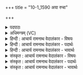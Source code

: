 +++
title = "10-1_1590 अया रुचा"

+++
<details><summary>पदपाठः</summary>

अ꣣या꣢। रु꣣चा꣢। ह꣡रि꣢꣯ण्या। पु꣣नानः꣢। वि꣡श्वा꣢꣯। द्वे꣡षा꣢꣯ꣳसि। त꣣रति। सयु꣡ग्व꣢भिः। स꣣। यु꣡ग्व꣢꣯भिः। सू꣡रः꣢꣯। न। स꣣यु꣡ग्व꣢भिः। स꣣। यु꣡ग्व꣢꣯भिः। धा꣡रा꣢꣯। पृ꣣ष्ठ꣡स्य꣢। रो꣣चते। पुनानः꣢। अ꣣रुषः꣢। ह꣡रिः꣢꣯। वि꣡श्वा꣢꣯। यत्। रू꣣पा꣢। प꣣रि꣡यासि꣢। प꣣रि। या꣡सि꣢꣯। ऋ꣡क्व꣢꣯भिः। स꣣प्ता꣡स्ये꣢भिः। स꣣प्त꣢। आ꣣स्येभिः। ऋ꣡क्व꣢꣯भिः। १५९०।
</details>

<details><summary>अधिमन्त्रम् (VC)</summary>

- पवमानः सोमः
- अनानतः पारुच्छेपिः
- अत्यष्टिः
- गान्धारः
</details>

<details><summary>हिन्दी : आचार्य रामनाथ वेदालंकार - विषयः</summary>

ऋचा की व्याख्या पूर्वार्चिक में ४६३ क्रमाङ्क पर जीवात्मा के विषय में की जा चुकी है। यहाँ परमात्मा का विषय वर्णित करते हैं।
</details>

<details><summary>हिन्दी : आचार्य रामनाथ वेदालंकार - पदार्थः</summary>

पदार्थान्वय -  यह सोम नामक परमेश्वर (अया) इस (हरिण्या) कष्टों को हरनेवाली (रुचा) कान्ति से (पुनानः) पवित्रता देता हुआ (सयुग्वभिः) सहयोगी मन, बुद्धि आदियों द्वारा उपासक के (विश्वा द्वेषांसि) सब दोषों को (तरति) दूर कर देता है। कैसे ? (सूरः न) सूर्य जैसे (सयुग्वभिः) सहयोगी किरणों द्वारा (विश्वा द्वेषांसि) सब अन्धकारों को (तरति) दूर करता है। (पृष्ठस्य) आनन्द सींचनेवाले परमेश्वर की (धारा) पवित्रता की रस-धार (रोचते) मन को भाती है। हे परमेश्वर ! (अरुषः) तेजस्वी, (हरिः) दुःखहर्ता आप, उस धारा से (पुनानः) पवित्र करते हो, (यत्) जब (ऋक्वभिः) वेदपाठियों से तथा (सप्तास्यैः ऋक्वभिः) गायत्र्यादि सात छन्दोंवाले वेदमन्त्रों से गाये जाते हुए आप (विश्वा रूपा) विभिन्न रूपों को (परि यासि) प्राप्त करते हो, अर्थात् विभिन्न रूपों में वर्णित किये जाते हो ॥१॥ यहाँ उपमालङ्कार और यमक है ॥१॥
</details>

<details><summary>हिन्दी : आचार्य रामनाथ वेदालंकार - भावार्थः</summary>

भावार्थ -  जैसे सूर्य अन्धकारों को दूर करता है,वैसे ही जगदीश्वर पुरुषार्थी उपासकों के दुःख,दुर्व्यसन आदि को दूर करता है ॥१॥
</details>

<details><summary>संस्कृत : आचार्य रामनाथ वेदालंकार - विषयः</summary>

तत्र प्रथमा ऋक् पूर्वार्चिके ४६३ क्रमाङ्के जीवात्मविषये व्याख्याता। अत्र परमात्मविषयो वर्ण्यते।
</details>

<details><summary>संस्कृत : आचार्य रामनाथ वेदालंकार - पदार्थः</summary>

पदार्थान्वय -  एष सोमः परमेश्वरः (अया) अनया (हरिण्या) कष्टहारिण्या (रुचा) कान्त्या (पुनानः) पवित्रतामापादयन् (सयुग्वभिः) सहयोगिभिः मनोबुद्ध्यादिभिः, उपासकस्य (विश्वा द्वेषांसि) सर्वाणि दुरितानि (तरति) दूरीकरोति। कथमिव ? (सूरः न) सूर्यो यथा (सयुग्वभिः) सहयोगिभिः रश्मिभिः (विश्वा द्वेषांसि) समस्तानि तमांसि (तरति) दूरीकरोति। (पृष्ठस्य) आनन्दसेक्तुः परमेश्वरस्य। [पृषु सेचने, औणादिकः थक् प्रत्ययः।] (धारा) पवित्रतायाः धारा (रोचते) रुचिकरी भवति। हे परमेश ! (अरुषः) आरोचमानः (हरिः) दुःखहर्ता त्वम् तया धारया (पुनानः) पवित्रीकुर्वन् भवसि, (यत्) यदा (ऋक्वभिः) वेदपाठिभिः (सप्तास्यैः ऋक्वभिः) गायत्र्यादिसप्तच्छन्दोमयैः वेदमन्त्रैश्च गीयमानः त्वम् (विश्वा रूपा) विश्वानि रूपाणि (परि यासि) परिप्राप्नोषि, विभिन्नरूपेषु वर्ण्यसे इत्यर्थः ॥१॥ अत्रोपमालङ्कारो यमकं च ॥१॥
</details>

<details><summary>संस्कृत : आचार्य रामनाथ वेदालंकार - भावार्थः</summary>

भावार्थ -  यथा सूर्यस्तमांस्यपहरति तथा जगदीश्वरः पुरुषार्थिनामुपासकानां दुःखदुर्व्यसनादीन्यपहरति ॥१॥
</details>